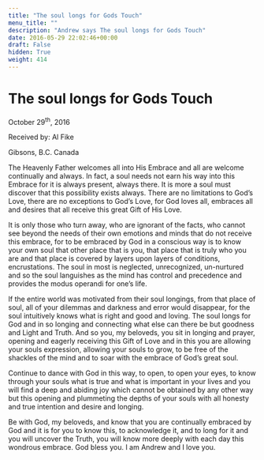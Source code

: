 ```yaml
---
title: "The soul longs for Gods Touch"
menu_title: ""
description: "Andrew says The soul longs for Gods Touch"
date: 2016-05-29 22:02:46+00:00
draft: False
hidden: True
weight: 414
---
```

# The soul longs for Gods Touch
October 29<sup>th</sup>, 2016

Received by: Al Fike

Gibsons, B.C. Canada


The Heavenly Father welcomes all into His Embrace and all are welcome continually and always. In fact, a soul needs not earn his way into this Embrace for it is always present, always there. It is more a soul must discover that this possibility exists always. There are no limitations to God’s Love, there are no exceptions to God’s Love, for God loves all, embraces all and desires that all receive this great Gift of His Love. 

It is only those who turn away, who are ignorant of the facts, who cannot see beyond the needs of their own emotions and minds that do not receive this embrace, for to be embraced by God in a conscious way is to know your own soul that other place that is you, that place that is truly who you are and that place is covered by layers upon layers of conditions, encrustations. The soul in most is neglected, unrecognized, un-nurtured and so the soul languishes as the mind has control and precedence and provides the modus operandi for one’s life. 

If the entire world was motivated from their soul longings, from that place of soul, all of your dilemmas and darkness and error would disappear, for the soul intuitively knows what is right and good and loving. The soul longs for God and in so longing and connecting what else can there be but goodness and Light and Truth. And so you, my beloveds, you sit in longing and prayer, opening and eagerly receiving this Gift of Love and in this you are allowing your souls expression, allowing your souls to grow, to be free of the shackles of the mind and to soar with the embrace of God’s great soul. 

Continue to dance with God in this way, to open, to open your eyes, to know through your souls what is true and what is important in your lives and you will find a deep and abiding joy which cannot be obtained by any other way but this opening and plummeting the depths of your souls with all honesty and true intention and desire and longing.

Be with God, my beloveds, and know that you are continually embraced by God and it is for you to know this, to acknowledge it, and to long for it and you will uncover the Truth, you will know more deeply with each day this wondrous embrace. God bless you. I am Andrew and I love you.  



  

